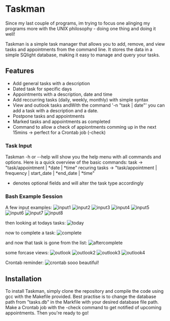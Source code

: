 # Taskman

Since my last couple of programs, im trying to focus one alinging my programs more with the UNIX philosophy - doing one thing and doing it well!

Taskman is a simple task manager that allows you to add, remove, and view tasks and appointments from the command line. 
It stores the data in a simple SQlight database, making it easy to manage and query your tasks.

## Features
- Add general tasks with a description
- Dated task for specific days
- Appointments with a description, date and time
- Add reccurring tasks (daily, weekly, monthly) with simple syntax
- View and outlook tasks andWith the command '-n "task | date"' you can add a task with a description and a date.
- Postpone tasks and appointments
- Marked tasks and appointments as completed
- Command to allow a check of appiontments comming up in the next 15mins -> perfect for a Crontab job (-check)


### Task Input
Taskman -h or --help will show you the help menu with all commands and options. Here is a quick overview of the basic commands:
task -> "task/appointment | *date | *time"
recuring tasks -> "task/appointment | frequency | start_date | *end_date | *time"
 * denotes optional fields and will alter the task type accordingly


### Bash Example Session

A few input examples:
![input1](images/input5.png)
![input2](images/input2.png)
![input3](images/input3.png)
![input4](images/input4.png)
![input5](images/input6.png)
![input6](images/input7.png)
![input7](images/input8.png)
![input8](images/inputting.png)

then looking at todays tasks:
![today](images/today.png)

now to complete a task:
![complete](images/completinh.png)

and now that task is gone from the list:
![aftercomplete](images/after_complete.png)

some forcase views:
![outlook](images/monthly.png)
![outlook2](images/weekly.png)
![outlook3](images/fort.png)
![outlook4](images/tomorrow.png)

Crontab reminder:
![crontab](images/crontab.png)
sooo beautiful!


## Installation
To install Taskman, simply clone the repository and compile the code using gcc with the Makefile provided.
Best practise is to change the database path from "tasks.db" in the Markfile with your desired database file path. 
Make a Crontab job with the -check command to get notified of upcoming appointments. Then you're ready to go!
